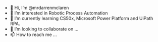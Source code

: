 - 👋 Hi, I’m @mrdarrenmclaren
- 👀 I’m interested in Robotic Process Automation
- 🌱 I’m currently learning CS50x, Microsoft Power Platform and UiPath RPA.
- 💞️ I’m looking to collaborate on ...
- 📫 How to reach me ...

<!---
mrdarrenmclaren/mrdarrenmclaren is a ✨ special ✨ repository because its `README.md` (this file) appears on your GitHub profile.
You can click the Preview link to take a look at your changes.
--->
